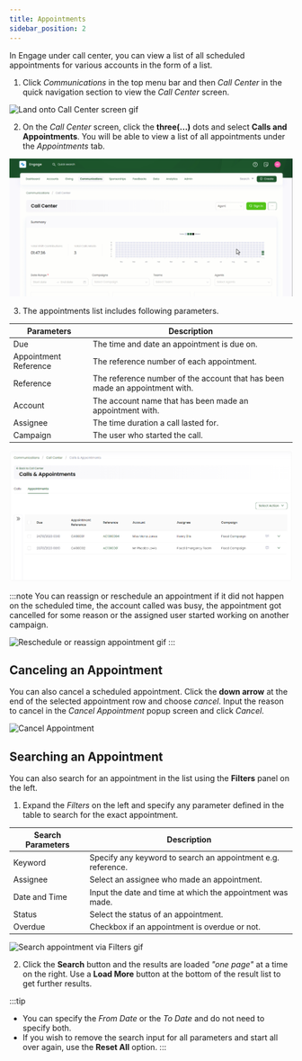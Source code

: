 ```yaml
---
title: Appointments
sidebar_position: 2
---
```


In Engage under call center, you can view a list of all scheduled appointments for various accounts in the form of a list.

1. Click *Communications* in the top menu bar and then *Call Center* in the quick navigation section to view the *Call Center* screen.

![Land onto Call Center screen gif](./land-onto-callcenter-screen.gif)

2. On the *Call Center* screen, click the **three(...)** dots and select **Calls and Appointments**. You will be able to view a list of all appointments under the *Appointments* tab.

![Land onto appointments screen gif](./land-onto-appointments-screen.gif)

3. The appointments list includes following parameters.

| Parameters | Description |
| ---------- | ----------- |
| Due | The time and date an appointment is due on. |
| Appointment Reference | The reference number of each appointment. |
| Reference | The reference number of the account that has been made an appointment with. |
| Account | The account name that has been made an appointment with. |
| Assignee | The time duration a call lasted for. |
| Campaign | The user who started the call. |

![Appointments list](./appointments-list.png)

:::note
You can reassign or reschedule an appointment if it did not happen on the scheduled time, the account called was busy, the appointment got cancelled for some reason or the assigned user started working on another campaign. 

![Reschedule or reassign appointment gif](./reassign-reschedule-appointment.gif)
:::

## Canceling an Appointment

You can also cancel a scheduled appointment. Click the **down arrow** at the end of the selected appointment row and choose *cancel*. Input the reason to cancel in the *Cancel Appointment* popup screen and click *Cancel*.

![Cancel Appointment](./cancel-appointment.gif)

## Searching an Appointment

You can also search for an appointment in the list using the **Filters** panel on the left. 

1. Expand the *Filters* on the left and specify any parameter defined in the table to search for the exact appointment.

| Search Parameters | Description |
| ----------------- | ----------- |
| Keyword | Specify any keyword to search an appointment e.g. reference. |
| Assignee | Select an assignee who made an appointment. |
| Date and Time | Input the date and time at which the appointment was made. |
| Status | Select the status of an appointment. | 
| Overdue | Checkbox if an appointment is overdue or not. | 

![Search appointment via Filters gif](./search-appointment-via-filters.gif)

2. Click the **Search** button and the results are loaded *"one page"* at a time on the right. Use a **Load More** button at the bottom of the result list to get further results.

:::tip
- You can specify the *From Date* or the *To Date* and do not need to specify both. 
- If you wish to remove the search input for all parameters and start all over again, use the **Reset All** option. 
:::
